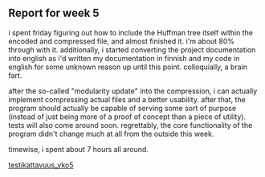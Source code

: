 ## Report for week 5

i spent friday figuring out how to include the Huffman tree itself within the encoded and compressed file, and almost finished it. i'm about 80% through with it. additionally, i started converting the project documentation into english as i'd written my documentation in finnish and my code in english for some unknown reason up until this point. colloquially, a brain fart. 

after the so-called "modularity update" into the compression, i can actually implement compressing actual files and a better usability. after that, the program should actually be capable of serving some sort of purpose (instead of just being more of a proof of concept than a piece of utility). tests will also come around soon. regrettably, the core functionality of the program didn't change much at all from the outside this week.

timewise, i spent about 7 hours all around.

[testikattavuus_vko5](/jacoco/testikattavuus_vko5.png)